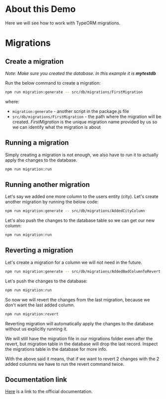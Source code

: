 # About this Demo

Here we will see how to work with TypeORM migrations.

# Migrations

## Create a migration

_Note: Make sure you created the database. In this example it is **mytestdb**_

Run the below command to create a migration:

```bash
npm run migration:generate -- src/db/migrations/FirstMigration
```

where:

- `migration:generate` - another script in the package.js file
- `src/db/migrations/FirstMigration` - the path where the migration will be created. _FirstMigration_ is the unique migration name provided by us so we can identify what the migration is about

## Running a migration

Simply creating a migration is not enough, we also have to run it to actually apply the changes to the database.

```bash
npm run migration:run
```

## Running another migration

Let's say we added one more column to the users entity (city). Let's create another migration by running the below code:

```bash
npm run migration:generate -- src/db/migrations/AddedCityColumn
```

Let's also push the changes to the database table so we can get our new column:

```bash
npm run migration:run
```

## Reverting a migration

Let's create a migration for a column we will not need in the future.

```bash
npm run migration:generate -- src/db/migrations/AddedBadColumnToRevert
```

Let's push the changes to the database:

```bash
npm run migration:run
```

So now we will revert the changes from the last migration, because we don't want the last added column.

```bash
npm run migration:revert
```

Reverting migration will automatically apply the changes to the database without us explicitly running it.

We will still have the migration file in our migrations folder even after the revert, but migration table in the database will drop the last record. Inspect the migrations table in the database for more info.

With the above said it means, that if we want to revert 2 changes with the 2 added columns we have to run the revert command twice.

## Documentation link

[Here](https://docs.nestjs.com/techniques/database) is a link to the official documentation.

